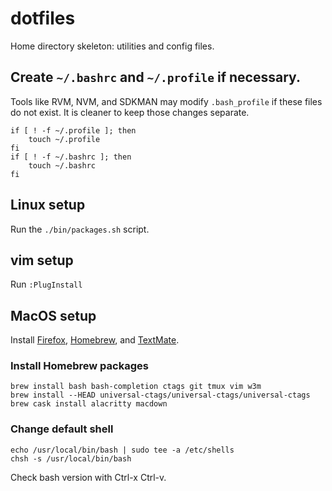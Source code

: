 # dotfiles
Home directory skeleton: utilities and config files.

## Create `~/.bashrc` and `~/.profile` if necessary.
Tools like RVM, NVM, and SDKMAN may modify `.bash_profile` if these
files do not exist. It is cleaner to keep those changes separate.

```
if [ ! -f ~/.profile ]; then
    touch ~/.profile
fi
if [ ! -f ~/.bashrc ]; then
    touch ~/.bashrc
fi
```

## Linux setup
Run the `./bin/packages.sh` script.

## vim setup
Run `:PlugInstall`

## MacOS setup
Install
[Firefox](https://www.mozilla.org),
[Homebrew](https://brew.sh/), and
[TextMate](https://macromates.com/).

### Install Homebrew packages
```
brew install bash bash-completion ctags git tmux vim w3m
brew install --HEAD universal-ctags/universal-ctags/universal-ctags
brew cask install alacritty macdown
```

### Change default shell
```
echo /usr/local/bin/bash | sudo tee -a /etc/shells
chsh -s /usr/local/bin/bash
```

Check bash version with Ctrl-x Ctrl-v.
